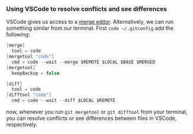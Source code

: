 ### Using VSCode to resolve conflicts and see differences
VSCode gives us access to a [merge editor](https://code.visualstudio.com/updates/v1_69#_3-way-merge-editor). Alternatively, we can run something similar from our terminal. First `code ~/.gitconfig` add the following:

```c#
[merge]
  tool = code
[mergetool "code"]
  cmd = code --wait --merge $REMOTE $LOCAL $BASE $MERGED
[mergetool]
  keepBackup = false

[diff]
  tool = code
[difftool "code"]
  cmd = code --wait --diff $LOCAL $REMOTE
```

now, whenever you run `git mergetool` or `git difftool` from your terminal, you can resolve conflicts or see differences between files in VSCode, respectively.
